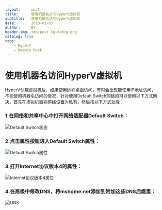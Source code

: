 ```yaml
---
layout:     post
title:      使用机器名访问HyperV虚拟机
subtitle:   使用机器名访问HyperV虚拟机
date:       2019-01-03
author:     BY
header-img: img/post-bg-debug.png
catalog: true
tags:
    - HyperV
    - Remote Desk
---
```

# 使用机器名访问HyperV虚拟机
HyperV创建虚拟机后，如果使用远程桌面访问，有时会出现能使用IP地址访问，不能使用机器名访问的情况，针对使用Default Switch网络的可以使用以下方式解决，首先在虚拟机器将网络设置为私有，然后按以下方式处理：

### 1.在网络和共享中心中打开网络适配器Default Switch：
![Default Switch状态](https://fm9t.github.io/img/blogimg/20190103001.jpg)

### 2.点击属性按钮进入Default Switch属性：
![Default Switch属性](https://fm9t.github.io/img/blogimg/20190103002.jpg)

### 3.打开Internet协议版本4的属性：
![Internet协议版本4属性](https://fm9t.github.io/img/blogimg/20190103003.jpg)

### 4.在高级中修改DNS，将mshome.net添加到附加这些DNS后缀里：
![DNS](https://fm9t.github.io/img/blogimg/20190103004.jpg)
